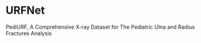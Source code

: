 # URFNet
PediURF, A Comprehensive X-ray Dataset for The Pediatric Ulna and Radius Fractures Analysis
